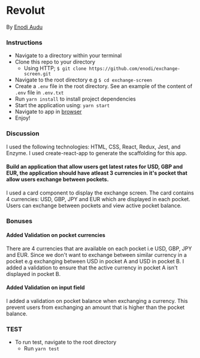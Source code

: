 # Revolut

By [Enodi Audu](https://github.com/enodi)

### Instructions

- Navigate to a directory within your terminal
- Clone this repo to your directory
  - Using HTTP; `$ git clone https://github.com/enodi/exchange-screen.git`
- Navigate to the root directory e.g `$ cd exchange-screen`
- Create a `.env` file in the root directory. See an example of the content of `.env` file in `.env.txt`
- Run `yarn install` to install project dependencies
- Start the application using: `yarn start`
- Navigate to app in [browser](http://localhost:3000)
- Enjoy!

### Discussion

I used the following technologies: HTML, CSS, React, Redux, Jest, and Enzyme.
I used create-react-app to generate the scaffolding for this app.

#### Build an application that allow users get latest rates for USD, GBP and EUR, the application should have atleast 3 currencies in it's pocket that allow users exchange between pockets.

I used a card component to display the exchange screen. The card contains 4 currencies: USD, GBP, JPY and EUR which are displayed in each pocket. Users can exchange between pockets and view active pocket balance.

### Bonuses

#### Added Validation on pocket currencies

There are 4 currencies that are available on each pocket i.e USD, GBP, JPY and EUR. Since we don't want to exchange between similar currency in a pocket e.g exchanging between USD in pocket A and USD in pocket B. I added a validation to ensure that the active currency in pocket A isn't displayed in pocket B.

#### Added Validation on input field

I added a validation on pocket balance when exchanging a currency. This prevent users from exchanging an amount that is higher than the pocket balance.

### TEST

- To run test, navigate to the root directory
  - Run `yarn test`
